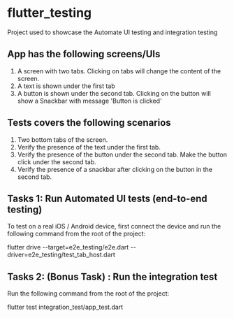 # flutter_testing

Project used to showcase the Automate UI testing and integration testing

## App has the following screens/UIs
1. A screen with two tabs. Clicking on tabs will change the content of the screen.
2. A text is shown under the first tab
3. A button is shown under the second tab. Clicking on the button will show a Snackbar with message 'Button is clicked'

## Tests covers the following scenarios
1. Two bottom tabs of the screen.
2. Verify the presence of the text under the first tab.
3. Verify the presence of the button under the second tab. Make the button click under the second tab.
4. Verify the presence of a snackbar after clicking on the button in the second tab.

## Tasks 1: Run Automated UI tests (end-to-end testing)
To test on a real iOS / Android device, first connect the device and run the following command from the root of the project:

flutter drive  --target=e2e_testing/e2e.dart --driver=e2e_testing/test_tab_host.dart

## Tasks 2: (Bonus Task) : Run the integration test
Run the following command from the root of the project:

flutter test integration_test/app_test.dart
